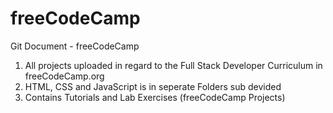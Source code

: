 # freeCodeCamp

Git Document - freeCodeCamp 
1. All projects uploaded in regard to the Full Stack Developer Curriculum in freeCodeCamp.org
2. HTML, CSS and JavaScript is in seperate Folders sub devided
3. Contains Tutorials and Lab Exercises (freeCodeCamp Projects)